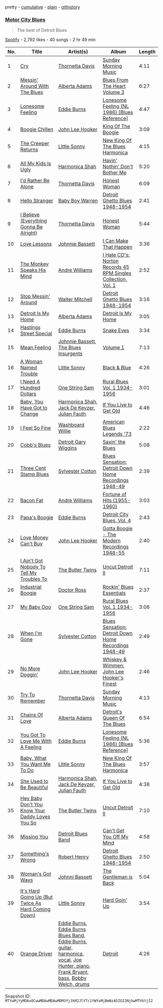 pretty - [cumulative](/playlists/cumulative/37i9dQZF1DXcgtZZKiQlS2.md) - [plain](/playlists/plain/37i9dQZF1DXcgtZZKiQlS2) - [githistory](https://github.githistory.xyz/mackorone/spotify-playlist-archive/blob/main/playlists/plain/37i9dQZF1DXcgtZZKiQlS2)

### [Motor City Blues](https://open.spotify.com/playlist/37i9dQZF1DXcgtZZKiQlS2)

> The best of Detroit Blues

[Spotify](https://open.spotify.com/user/spotify) - 2,792 likes - 40 songs - 2 hr 49 min

| No. | Title | Artist(s) | Album | Length |
|---|---|---|---|---|
| 1 | [Cry](https://open.spotify.com/track/4iG6VpSawq9Bi4oGtXL11x) | [Thornetta Davis](https://open.spotify.com/artist/02HWgoL7gYSPcVlNjrJWRb) | [Sunday Morning Music](https://open.spotify.com/album/1uQIaq2Tp7RjJIqVblW0W0) | 4:11 |
| 2 | [Messin' Around With The Blues](https://open.spotify.com/track/08gLhLqlD1XrcBg7evt43F) | [Alberta Adams](https://open.spotify.com/artist/0Hy7IqUHfhyTf0asGNf9mw) | [Blues From The Heart Volume 3](https://open.spotify.com/album/061VKoRfmEY8Tmzi8j7MBF) | 6:27 |
| 3 | [Lonesome Feeling](https://open.spotify.com/track/0byftPfdqBARAkZR33O3aK) | [Eddie Burns](https://open.spotify.com/artist/02xaLTHeUgXhM3THo3y7BO) | [Lonesome Feeling \(NL 1986\) \[Blues Reference\]](https://open.spotify.com/album/6gVNy0qKhpg4S4oa2283qU) | 4:47 |
| 4 | [Boogie Chillen](https://open.spotify.com/track/7mNFrf8IfgaWMFCz64CtK4) | [John Lee Hooker](https://open.spotify.com/artist/1yNOfXGQNGjAynk77wv85x) | [King Of The Boogie](https://open.spotify.com/album/397nqvmmvM4MhJwL3Opf9F) | 3:09 |
| 5 | [The Creeper Returns](https://open.spotify.com/track/4xyzQTA9AaXAM7uPn61Fit) | [Little Sonny](https://open.spotify.com/artist/3yCjxalqkRVkydpb2GN1GX) | [New King Of The Blues Harmonica](https://open.spotify.com/album/39qo2SRPkczFmN3UMHomlI) | 4:15 |
| 6 | [All My Kids Is Ugly](https://open.spotify.com/track/3gpJDvL4a0gGKSN37u33MB) | [Harmonica Shah](https://open.spotify.com/artist/7GtbrsY4LuBDQQO518vwtR) | [Havin' Nothin' Don't Bother Me](https://open.spotify.com/album/10aST35mvcMVuRKZxwtS6U) | 5:20 |
| 7 | [I'd Rather Be Alone](https://open.spotify.com/track/0fBqfLS5c14e39BVrs7kIR) | [Thornetta Davis](https://open.spotify.com/artist/02HWgoL7gYSPcVlNjrJWRb) | [Honest Woman](https://open.spotify.com/album/4s0TMynFd7n5A6yd6QH789) | 6:09 |
| 8 | [Hello Stranger](https://open.spotify.com/track/6EwAdnnbbm6gZqLEwiaHkI) | [Baby Boy Warren](https://open.spotify.com/artist/466ldsN2TDPubmDS42ApOv) | [Detroit Ghetto Blues 1948\-1954](https://open.spotify.com/album/59bT09aoxNKanCjNpVSIP2) | 2:41 |
| 9 | [I Believe \(Everything Gonna Be Alright\)](https://open.spotify.com/track/1rRXU8XXqTyaTpdp6hJu8z) | [Thornetta Davis](https://open.spotify.com/artist/02HWgoL7gYSPcVlNjrJWRb) | [Honest Woman](https://open.spotify.com/album/4s0TMynFd7n5A6yd6QH789) | 5:44 |
| 10 | [Love Lessons](https://open.spotify.com/track/0Rbr1ioyoFajCsxaOHVgk4) | [Johnnie Bassett](https://open.spotify.com/artist/2ZlNZiymCW3X6GE1PzXbND) | [I Can Make That Happen](https://open.spotify.com/album/3cT1ofNKCnlBI4Qv6sTY4m) | 3:36 |
| 11 | [The Monkey Speaks His Mind](https://open.spotify.com/track/4A0M7Bm0djFjM5f92if4fW) | [Andre Williams](https://open.spotify.com/artist/4mmEKUZZBwnzg4m6hizPyN) | [I Hate CD's: Norton Records 45 RPM Singles Collection, Vol\. 1](https://open.spotify.com/album/4woOPYWSr6QibGfXh084Ot) | 2:52 |
| 12 | [Stop Messin' Around](https://open.spotify.com/track/5ET9hXviEs1i1FXsUMaDwj) | [Walter Mitchell](https://open.spotify.com/artist/507sW15WsWw2otXS5Yk47k) | [Detroit Ghetto Blues 1948\-1954](https://open.spotify.com/album/59bT09aoxNKanCjNpVSIP2) | 3:16 |
| 13 | [Detroit Is My Home](https://open.spotify.com/track/34NPOkxVtCP8tsqkdOsFbO) | [Alberta Adams](https://open.spotify.com/artist/0Hy7IqUHfhyTf0asGNf9mw) | [Detroit Is My Home](https://open.spotify.com/album/712DNUvzw8lnful0KQ8cfk) | 3:05 |
| 14 | [Hastings Street Special](https://open.spotify.com/track/6KUsw1l9FqhBRwlVvaF9vo) | [Eddie Burns](https://open.spotify.com/artist/02xaLTHeUgXhM3THo3y7BO) | [Snake Eyes](https://open.spotify.com/album/5uTej6gTGqxV0XWNSi9Vqd) | 3:34 |
| 15 | [Mean Feeling](https://open.spotify.com/track/75ON2I0Rcm1QlSztl4uFNP) | [Johnnie Bassett](https://open.spotify.com/artist/2ZlNZiymCW3X6GE1PzXbND), [The Blues Insurgents](https://open.spotify.com/artist/6702B3jkdIWhyjT9AGKs3N) | [Volume 1](https://open.spotify.com/album/3cqUvq5v36OEWFqdqmmIxi) | 7:13 |
| 16 | [A Woman Named Trouble](https://open.spotify.com/track/4bK9Z3NpTdTlurLnm5JNyz) | [Little Sonny](https://open.spotify.com/artist/3yCjxalqkRVkydpb2GN1GX) | [Black & Blue](https://open.spotify.com/album/4DmRMQamhr0qANq1ogJyRo) | 4:26 |
| 17 | [I Need A Hundred Dollars](https://open.spotify.com/track/1esDf8HdU03qBhNijFD7R5) | [One String Sam](https://open.spotify.com/artist/1DuUpYJDpdP2kSToyejstV) | [Rural Blues Vol\. 1 1934\-1956](https://open.spotify.com/album/6NYnUkUwSl4Hi5XIq6ZrVR) | 3:01 |
| 18 | [Baby, You Have Got to Change](https://open.spotify.com/track/3jG0FUqJWLfJHHaaXucc6f) | [Harmonica Shah](https://open.spotify.com/artist/7GtbrsY4LuBDQQO518vwtR), [Jack De Keyzer](https://open.spotify.com/artist/5hZj7eohDYSHmg8m25UQYT), [Julian Fauth](https://open.spotify.com/artist/1q89DTds6UuLXJ9SINH3wr) | [If You Live to Get Old](https://open.spotify.com/album/1sFjCrnV6Af6jtgJ896ZKb) | 4:46 |
| 19 | [I Feel So Fine](https://open.spotify.com/track/0l3kg3lqdQP8tHroQz6oIW) | [Washboard Willie](https://open.spotify.com/artist/1miTDjcdGnj3OWFxvajNNa) | [American Blues Legends '73](https://open.spotify.com/album/6Lwxof9pIWT2ZLEI4UlzIR) | 2:22 |
| 20 | [Cobb's Blues](https://open.spotify.com/track/0Ld7H6BM85TM6uZgarKZLG) | [Detroit Gary Wiggins](https://open.spotify.com/artist/4yeSZwbRtllHD7AtTmH6bg) | [Saxin' the Blues](https://open.spotify.com/album/0OBCCZoN77d7dMKbTF3Do2) | 5:08 |
| 21 | [Three Cent Stamp Blues](https://open.spotify.com/track/7BKS5HgeXhT4NvNJ4VTIU2) | [Sylvester Cotton](https://open.spotify.com/artist/3SXLoYFqaRWdNnIPdY6g8v) | [Blues Sensation: Detroit Down Home Recordings 1948\-49](https://open.spotify.com/album/5uClUPQy00WNgSzh2MZbDQ) | 2:39 |
| 22 | [Bacon Fat](https://open.spotify.com/track/1mjWWueEwPbTd0NOorW0Wf) | [Andre Williams](https://open.spotify.com/artist/4mmEKUZZBwnzg4m6hizPyN) | [Fortune of Hits \(1955\-1960\)](https://open.spotify.com/album/4450CcX2Nl7CIcvYJfaJdG) | 3:03 |
| 23 | [Papa's Boogie](https://open.spotify.com/track/7yg1FhiiqMWcumtyYRaPxA) | [Eddie Burns](https://open.spotify.com/artist/02xaLTHeUgXhM3THo3y7BO) | [Detroit City Blues, Vol\. 4](https://open.spotify.com/album/1cTsmvrW63RwPSzTxUyTGO) | 2:43 |
| 24 | [Love Money Can't Buy](https://open.spotify.com/track/0ePxqRzmI90yaxH9af9sA2) | [John Lee Hooker](https://open.spotify.com/artist/1yNOfXGQNGjAynk77wv85x) | [Gotta Boogie \- The Modern Recordings 1948\-55](https://open.spotify.com/album/0cVyOf0zKFIDMW5NziJ8Gf) | 2:40 |
| 25 | [I Ain't Got Nobody To Tell My Troubles To](https://open.spotify.com/track/6wYUw9yuOZcbHx9oYuxxCO) | [The Butler Twins](https://open.spotify.com/artist/0MvgiHoMSPkfCcrXX6sKOp) | [Uncut Detroit II](https://open.spotify.com/album/1Y84fA1MxD5kRkd55S17Ni) | 7:11 |
| 26 | [Industrial Boogie](https://open.spotify.com/track/58O4WeWqboLX7tZM7yRya9) | [Doctor Ross](https://open.spotify.com/artist/59gZhkxiZ8x4umU9ua2ZBn) | [Rockin' Blues Essentials](https://open.spotify.com/album/5TIc8idRzn4AQ2ivvIHYB0) | 2:37 |
| 27 | [My Baby Ooo](https://open.spotify.com/track/4SAbUosqGHdqqHCsFTVLt8) | [One String Sam](https://open.spotify.com/artist/1DuUpYJDpdP2kSToyejstV) | [Rural Blues Vol\. 1 1934\-1956](https://open.spotify.com/album/6NYnUkUwSl4Hi5XIq6ZrVR) | 3:06 |
| 28 | [When I'm Gone](https://open.spotify.com/track/6UoUIQDcpuzxuXWERwksvF) | [Sylvester Cotton](https://open.spotify.com/artist/3SXLoYFqaRWdNnIPdY6g8v) | [Blues Sensation: Detroit Down Home Recordings 1948\-49](https://open.spotify.com/album/5uClUPQy00WNgSzh2MZbDQ) | 2:49 |
| 29 | [No More Doggin'](https://open.spotify.com/track/0BIKkRJagpbtQ5DRXVYP98) | [John Lee Hooker](https://open.spotify.com/artist/1yNOfXGQNGjAynk77wv85x) | [Whiskey & Wimmen: John Lee Hooker's Finest](https://open.spotify.com/album/2IREyf1bkFTWuZMCayQ5V7) | 2:46 |
| 30 | [Try To Remember](https://open.spotify.com/track/56FIznrP3ojGOviBQJhkU2) | [Thornetta Davis](https://open.spotify.com/artist/02HWgoL7gYSPcVlNjrJWRb) | [Sunday Morning Music](https://open.spotify.com/album/1uQIaq2Tp7RjJIqVblW0W0) | 4:13 |
| 31 | [Chains Of Love](https://open.spotify.com/track/02dGchMLatXsSM6B8IUaXc) | [Alberta Adams](https://open.spotify.com/artist/0Hy7IqUHfhyTf0asGNf9mw) | [Detroit's Queen Of The Blues](https://open.spotify.com/album/3F2QOyq76zLPL9zriSWVMz) | 6:54 |
| 32 | [You Got To Love Me With A Feeling](https://open.spotify.com/track/4SQq0bWlVOMYt93FSW3zdu) | [Eddie Burns](https://open.spotify.com/artist/02xaLTHeUgXhM3THo3y7BO) | [Lonesome Feeling \(NL 1986\) \[Blues Reference\]](https://open.spotify.com/album/6gVNy0qKhpg4S4oa2283qU) | 5:36 |
| 33 | [Baby, What You Want Me To Do](https://open.spotify.com/track/1ObLykLqe292dWc8ftxMnb) | [Little Sonny](https://open.spotify.com/artist/3yCjxalqkRVkydpb2GN1GX) | [New King Of The Blues Harmonica](https://open.spotify.com/album/39qo2SRPkczFmN3UMHomlI) | 3:57 |
| 34 | [She Used to Be Beautiful](https://open.spotify.com/track/5lwU9PbMb4BF8ufFvhlKZZ) | [Harmonica Shah](https://open.spotify.com/artist/7GtbrsY4LuBDQQO518vwtR), [Jack De Keyzer](https://open.spotify.com/artist/5hZj7eohDYSHmg8m25UQYT), [Julian Fauth](https://open.spotify.com/artist/1q89DTds6UuLXJ9SINH3wr) | [If You Live to Get Old](https://open.spotify.com/album/1sFjCrnV6Af6jtgJ896ZKb) | 4:38 |
| 35 | [Hey Baby Don't You Know Your Daddy Loves You So](https://open.spotify.com/track/1UE1QA2kjM66ADKzzSixny) | [The Butler Twins](https://open.spotify.com/artist/0MvgiHoMSPkfCcrXX6sKOp) | [Uncut Detroit II](https://open.spotify.com/album/1Y84fA1MxD5kRkd55S17Ni) | 7:10 |
| 36 | [Missing You](https://open.spotify.com/track/1rPLUAUsHr60GU6vXT52je) | [Detroit Blues Band](https://open.spotify.com/artist/2An3asnUA53RzxhnauVTOl) | [Can't Get You Off My Mind](https://open.spotify.com/album/2vFoISsNHDivnSwXtb566U) | 4:58 |
| 37 | [Something's Wrong](https://open.spotify.com/track/46zXxs0KWfZYEpKPtQeKZ8) | [Robert Henry](https://open.spotify.com/artist/5LSBkrLDZkkNF4wlXWLSOQ) | [Detroit Ghetto Blues 1948\-1954](https://open.spotify.com/album/59bT09aoxNKanCjNpVSIP2) | 2:50 |
| 38 | [Woman's Got Ways](https://open.spotify.com/track/4BhUlTik3YtCTRi9c4FiOC) | [Johnni Bassett](https://open.spotify.com/artist/0AlCRQs9e51hOOut6N70lb) | [The Gentleman is Back](https://open.spotify.com/album/1iwX6EAGD56zNknQMEbZmz) | 5:04 |
| 39 | [It's Hard Going Up \(But Twice As Hard Coming Down\)](https://open.spotify.com/track/6DnKM8x0Ai0AyV7M2MOtwN) | [Little Sonny](https://open.spotify.com/artist/3yCjxalqkRVkydpb2GN1GX) | [Hard Goin' Up](https://open.spotify.com/album/6aLaVUMRalvPJ6bk1jj9Jo) | 3:54 |
| 40 | [Orange Driver](https://open.spotify.com/track/0tFcLqJMik9ZhWne94mSYg) | [Eddie Burns](https://open.spotify.com/artist/02xaLTHeUgXhM3THo3y7BO), [Eddie Burns Blues Band](https://open.spotify.com/artist/0BZejzzjFxsvyPDyj3ItWF), [Eddie Burns, guitar, harmonica, vocal](https://open.spotify.com/artist/3pqSveCVLoTn3E03BYRW8i), [Joe Hunter, piano](https://open.spotify.com/artist/3ujZt3R1bUyY23qlV8UO2a), [Frank Bryant, bass](https://open.spotify.com/artist/5rEhGoeGEepz5Rn3NXzUB3), [Bobby Welch, drums](https://open.spotify.com/artist/5ipBht0WuuX2JRZRlNrTLp) | [Detroit](https://open.spotify.com/album/3Hh5V9WtEeHXIXeAoo2deI) | 4:26 |

Snapshot ID: `MTYwMjYyMDAxOCwwMDAwMDAwMDM3YjJkM2JlYTc1YWYxMjBmNzA5ZGI2NjkwMTVkYjI2`
